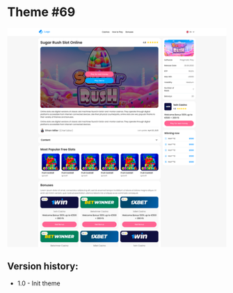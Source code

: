 <h1>Theme #69</h1>
<img src="screenshot.png" alt="Theme screenshot">
<h2>Version history:</h2>
<ul>
<li>1.0 - Init theme</li>
</ul>